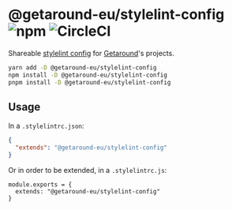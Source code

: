 # @getaround-eu/stylelint-config ![npm](https://img.shields.io/npm/v/@getaround-eu/stylelint-config.svg?style=flat-square) ![CircleCI](https://img.shields.io/circleci/build/github/drivy/stylelint-config.svg?style=flat-square)

Shareable [stylelint config](https://stylelint.io/user-guide/configuration#extends) for [Getaround](https://fr.getaround.com)'s projects.

```sh
yarn add -D @getaround-eu/stylelint-config
npm install -D @getaround-eu/stylelint-config
pnpm install -D @getaround-eu/stylelint-config
```

## Usage

In a `.stylelintrc.json`:
```json
{
  "extends": "@getaround-eu/stylelint-config"
}
```

Or in order to be extended, in a `.stylelintrc.js`:
```
module.exports = {
  extends: "@getaround-eu/stylelint-config"
}
```
